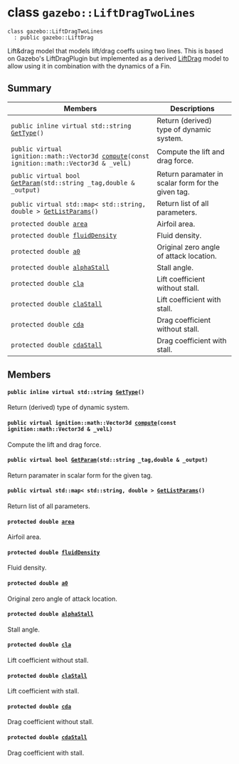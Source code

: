 # class `gazebo::LiftDragTwoLines` 

```
class gazebo::LiftDragTwoLines
  : public gazebo::LiftDrag
```  

Lift&drag model that models lift/drag coeffs using two lines. This is based on Gazebo's LiftDragPlugin but implemented as a derived [LiftDrag](docs/packages/uuv_simulator/docs/api/gazebo::LiftDrag.md#classgazebo_1_1_lift_drag) model to allow using it in combination with the dynamics of a Fin.

## Summary

 Members                        | Descriptions                                
--------------------------------|---------------------------------------------
`public inline virtual std::string `[`GetType`](#classgazebo_1_1_lift_drag_two_lines_1a541d5835070a1b626cd57c4291c805d0)`()` | Return (derived) type of dynamic system.
`public virtual ignition::math::Vector3d `[`compute`](#classgazebo_1_1_lift_drag_two_lines_1ae88266dfe7c1fc1818cdf0a998b37002)`(const ignition::math::Vector3d & _velL)` | Compute the lift and drag force.
`public virtual bool `[`GetParam`](#classgazebo_1_1_lift_drag_two_lines_1ac5ae08c5d1cbad85f259bcc5b84705b5)`(std::string _tag,double & _output)` | Return paramater in scalar form for the given tag.
`public virtual std::map< std::string, double > `[`GetListParams`](#classgazebo_1_1_lift_drag_two_lines_1ac1e2943c9ebef6ef3471fe293799b726)`()` | Return list of all parameters.
`protected double `[`area`](#classgazebo_1_1_lift_drag_two_lines_1a461fc127b2ec92301d715d6a6b4df69f) | Airfoil area.
`protected double `[`fluidDensity`](#classgazebo_1_1_lift_drag_two_lines_1ac5ea64aeb8b87292fe68a1c024d6d474) | Fluid density.
`protected double `[`a0`](#classgazebo_1_1_lift_drag_two_lines_1a01e4fdcf5d1cb823d782180c7b5e4ac7) | Original zero angle of attack location.
`protected double `[`alphaStall`](#classgazebo_1_1_lift_drag_two_lines_1a4215009b05c352436274ce81e0ddf8c4) | Stall angle.
`protected double `[`cla`](#classgazebo_1_1_lift_drag_two_lines_1a569349db608e180bf2ea30de181ee34a) | Lift coefficient without stall.
`protected double `[`claStall`](#classgazebo_1_1_lift_drag_two_lines_1ad2653c58c571861bd6510b30f3803d39) | Lift coefficient with stall.
`protected double `[`cda`](#classgazebo_1_1_lift_drag_two_lines_1a90b024b3933c2f2c5ee67c026af6b5c8) | Drag coefficient without stall.
`protected double `[`cdaStall`](#classgazebo_1_1_lift_drag_two_lines_1a369bf986130bde7cac35d088f00f8e7a) | Drag coefficient with stall.

## Members

#### `public inline virtual std::string `[`GetType`](#classgazebo_1_1_lift_drag_two_lines_1a541d5835070a1b626cd57c4291c805d0)`()` 

Return (derived) type of dynamic system.

#### `public virtual ignition::math::Vector3d `[`compute`](#classgazebo_1_1_lift_drag_two_lines_1ae88266dfe7c1fc1818cdf0a998b37002)`(const ignition::math::Vector3d & _velL)` 

Compute the lift and drag force.

#### `public virtual bool `[`GetParam`](#classgazebo_1_1_lift_drag_two_lines_1ac5ae08c5d1cbad85f259bcc5b84705b5)`(std::string _tag,double & _output)` 

Return paramater in scalar form for the given tag.

#### `public virtual std::map< std::string, double > `[`GetListParams`](#classgazebo_1_1_lift_drag_two_lines_1ac1e2943c9ebef6ef3471fe293799b726)`()` 

Return list of all parameters.

#### `protected double `[`area`](#classgazebo_1_1_lift_drag_two_lines_1a461fc127b2ec92301d715d6a6b4df69f) 

Airfoil area.

#### `protected double `[`fluidDensity`](#classgazebo_1_1_lift_drag_two_lines_1ac5ea64aeb8b87292fe68a1c024d6d474) 

Fluid density.

#### `protected double `[`a0`](#classgazebo_1_1_lift_drag_two_lines_1a01e4fdcf5d1cb823d782180c7b5e4ac7) 

Original zero angle of attack location.

#### `protected double `[`alphaStall`](#classgazebo_1_1_lift_drag_two_lines_1a4215009b05c352436274ce81e0ddf8c4) 

Stall angle.

#### `protected double `[`cla`](#classgazebo_1_1_lift_drag_two_lines_1a569349db608e180bf2ea30de181ee34a) 

Lift coefficient without stall.

#### `protected double `[`claStall`](#classgazebo_1_1_lift_drag_two_lines_1ad2653c58c571861bd6510b30f3803d39) 

Lift coefficient with stall.

#### `protected double `[`cda`](#classgazebo_1_1_lift_drag_two_lines_1a90b024b3933c2f2c5ee67c026af6b5c8) 

Drag coefficient without stall.

#### `protected double `[`cdaStall`](#classgazebo_1_1_lift_drag_two_lines_1a369bf986130bde7cac35d088f00f8e7a) 

Drag coefficient with stall.

